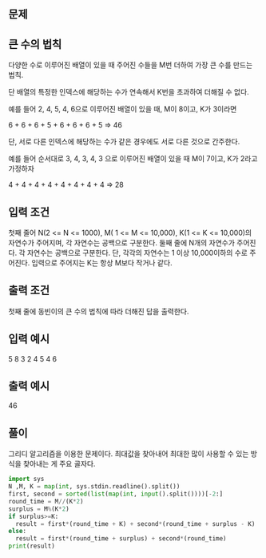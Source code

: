 ## 문제
## 큰 수의 법칙
다양한 수로 이루어진 배열이 있을 때 주어진 수들을 M번 더하여 가장 큰 수를 만드는 법칙.

단 배열의 특정한 인덱스에 해당하는 수가 연속해서 K번을 초과하여 더해질 수 없다.

예를 들어 2, 4, 5, 4, 6으로 이루어진 배열이 있을 때, M이 8이고, K가 3이라면 

6 + 6 + 6 + 5 + 6 + 6 + 6 + 5    => 46

단, 서로 다른 인덱스에 해당하는 수가 같은 경우에도 서로 다른 것으로 간주한다.

예를 들어 순서대로 3, 4, 3, 4, 3 으로 이루어진 배열이 있을 때 M이 7이고, K가 2라고 가정하자

4 + 4 + 4 + 4 + 4 + 4 + 4 + 4 => 28

## 입력 조건
첫째 줄어 N(2 <= N <= 1000), M( 1 <= M <= 10,000), K(1 <= K <= 10,000)의 자연수가 주어지며, 각 자연수는 공백으로 구분한다.
둘째 줄에 N개의 자연수가 주어진다. 각 자연수는 공백으로 구분한다. 단, 각각의 자연수는 1 이상 10,000이하의 수로 주어진다.
입력으로 주어지는 K는 항상 M보다 작거나 같다.

## 출력 조건
첫째 줄에 동빈이의 큰 수의 법칙에 따라 더해진 답을 출력한다.

## 입력 예시
5 8 3
2 4 5 4 6
 

## 출력 예시
46

## 풀이
그리디 알고리즘을 이용한 문제이다. 최대값을 찾아내어 최대한 많이 사용할 수 있는 방식을 찾아내는 게 주요 골자다.

```python
import sys
N ,M, K = map(int, sys.stdin.readline().split())
first, second = sorted(list(map(int, input().split())))[-2:]
round_time = M//(K*2)
surplus = M%(K*2)
if surplus>=K:
  result = first*(round_time + K) + second*(round_time + surplus - K)
else:
  result = first*(round_time + surplus) + second*(round_time)
print(result)

```
